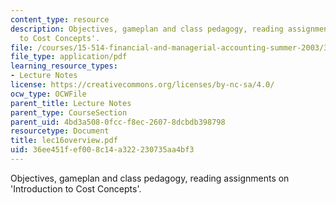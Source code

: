 ```yaml
---
content_type: resource
description: Objectives, gameplan and class pedagogy, reading assignments on 'Introduction
  to Cost Concepts'.
file: /courses/15-514-financial-and-managerial-accounting-summer-2003/36ee451fef008c14a322230735aa4bf3_lec16overview.pdf
file_type: application/pdf
learning_resource_types:
- Lecture Notes
license: https://creativecommons.org/licenses/by-nc-sa/4.0/
ocw_type: OCWFile
parent_title: Lecture Notes
parent_type: CourseSection
parent_uid: 4bd3a508-0fcc-f8ec-2607-8dcbdb398798
resourcetype: Document
title: lec16overview.pdf
uid: 36ee451f-ef00-8c14-a322-230735aa4bf3
---
```

Objectives, gameplan and class pedagogy, reading assignments on 'Introduction to Cost Concepts'.